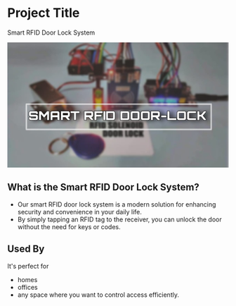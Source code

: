 # Project Title

Smart RFID Door Lock System

![Project Screenshot](Assets\Images\Physical_circuit.jpeg)

## What is the Smart RFID Door Lock System?

- Our smart RFID door lock system is a modern solution for enhancing security and convenience in your daily life. 
- By simply tapping an RFID tag to the receiver, you can unlock the door without the need for keys or codes.


## Used By

It's perfect for 
- homes
- offices 
- any space where you want to control access efficiently.


